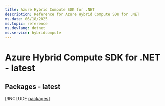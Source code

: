 ```yaml
---
title: Azure Hybrid Compute SDK for .NET
description: Reference for Azure Hybrid Compute SDK for .NET
ms.date: 06/18/2025
ms.topic: reference
ms.devlang: dotnet
ms.service: hybridcompute
---
```

# Azure Hybrid Compute SDK for .NET - latest
## Packages - latest
[!INCLUDE [packages](hybrid-compute-index.md)]